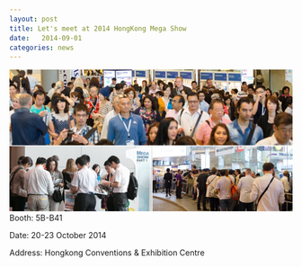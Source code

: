 ```yaml
---
layout: post
title: Let's meet at 2014 HongKong Mega Show
date:   2014-09-01
categories: news
---
```

<img src="/images/posts/mega-show-1.jpg" alt="erasion-2" />
Booth: 5B-B41
 
Date: 20-23 October 2014
  
Address: Hongkong Conventions & Exhibition Centre

